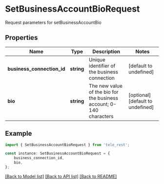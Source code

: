 # SetBusinessAccountBioRequest

Request parameters for setBusinessAccountBio

## Properties

Name | Type | Description | Notes
------------ | ------------- | ------------- | -------------
**business_connection_id** | **string** | Unique identifier of the business connection | [default to undefined]
**bio** | **string** | The new value of the bio for the business account; 0-140 characters | [optional] [default to undefined]

## Example

```typescript
import { SetBusinessAccountBioRequest } from 'tele_rest';

const instance: SetBusinessAccountBioRequest = {
    business_connection_id,
    bio,
};
```

[[Back to Model list]](../README.md#documentation-for-models) [[Back to API list]](../README.md#documentation-for-api-endpoints) [[Back to README]](../README.md)

